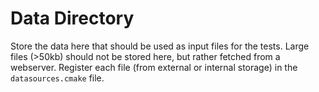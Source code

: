 <!--
SPDX-FileCopyrightText: 2006-2024 Knut Reinert & Freie Universität Berlin
SPDX-FileCopyrightText: 2016-2024 Knut Reinert & MPI für molekulare Genetik
SPDX-License-Identifier: CC0-1.0
-->

# Data Directory

Store the data here that should be used as input files for the tests.
Large files (>50kb) should not be stored here, but rather fetched from a webserver.
Register each file (from external or internal storage) in the `datasources.cmake` file.
